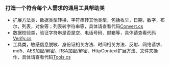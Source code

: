 ### 打造一个符合每个人需求的通用工具帮助类
 - 扩展方法类，数据类型转换，字符串转其他类型，包括枚举，日期，数字，布尔，列表，对象等；列表转字符串等，具体请查看代码[Convert.cs](https://github.com/Jaffoo/TBC.CommonLib/blob/master/TBF.CommonLib/Convert.cs)
 - 数据校验类，验证字符串是否是空、电话号码、邮箱等，具体请查看代码[Verify.cs](https://github.com/Jaffoo/TBC.CommonLib/blob/master/TBF.CommonLib/Verify.cs)
 - 工具类，敏感信息脱敏、身份证相关方法、时间相关方法、反射、网络请求、md5、AES加密/解密、RSA加密/解密、HttpContext扩展方法、文件夹操作，具体请查看代码[Tools.cs](https://github.com/Jaffoo/TBC.CommonLib/blob/master/TBF.CommonLib/Tools.cs)